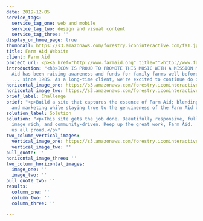 ```yaml
---
date: 2019-12-05
service_tags:
  service_tag_one: web and mobile
  service_tag_two: design and visual content
  service_tag_three: ''
display_on_home_page: true
thumbnail: https://s3.amazonaws.com/forestry.iconinteractive.com/fa1.jpg
title: Farm Aid Website
client: Farm Aid
project_url: <p><a href="http://www.farmaid.org" title="">http://www.farmaid.org</a></p>
introduction: "<h3>ICON IS PROUD TO PROMOTE THIS MUSIC WITH A MISSION MOVEMENT</h3><p>Farm
  Aid has been raising awareness and funds for family farms well before it was cool
  ... since 1985. As a long-time client, we're excited to continue do our part.</p>"
horizontal_image_one: https://s3.amazonaws.com/forestry.iconinteractive.com/FarmaidPanelsLarge1.jpg
horizontal_image_two: https://s3.amazonaws.com/forestry.iconinteractive.com/FarmaidPanelsLarge2.jpg
brief_label: Challenge
brief: "<p>Build a site that captures the essence of Farm Aid; blending modern technology
  and marketing while staying true to the genuineness of the Farm Aid brand.</p>"
solution_label: Solution
solution: "<p>This site gets the job done. Beautifully responsive, fully functional,
  image rich, and community-driven. Keep up the great work, Farm Aid.  You're making
  us all proud.</p>"
two_column_vertical_images:
  vertical_image_one: https://s3.amazonaws.com/forestry.iconinteractive.com/FarmaidPanelsSmall1.jpg
  vertical_image_two: ''
pull_quote: ''
horizontal_image_three: ''
two_column_horizontal_images:
  image_one: ''
  image_two: ''
pull_quote_two: ''
results:
  column_one: ''
  column_two: ''
  column_three: ''

---
```

